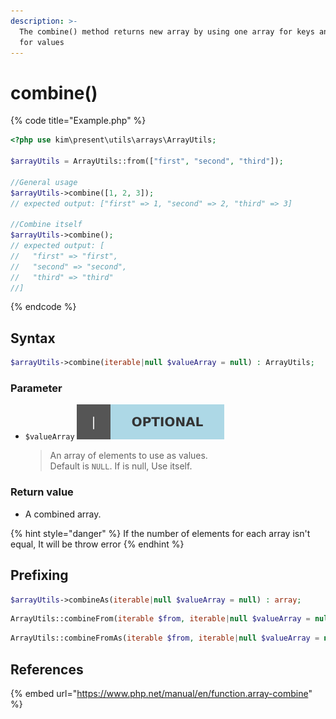 ```yaml
---
description: >-
  The combine() method returns new array by using one array for keys and another
  for values
---
```


# combine\(\)

{% code title="Example.php" %}
```php
<?php use kim\present\utils\arrays\ArrayUtils;

$arrayUtils = ArrayUtils::from(["first", "second", "third"]);

//General usage
$arrayUtils->combine([1, 2, 3]);
// expected output: ["first" => 1, "second" => 2, "third" => 3]

//Combine itself
$arrayUtils->combine();
// expected output: [
//   "first" => "first", 
//   "second" => "second", 
//   "third" => "third"
//]
```
{% endcode %}

## Syntax

```php
$arrayUtils->combine(iterable|null $valueArray = null) : ArrayUtils;
```

### Parameter

* `$valueArray` ![](../../.gitbook/assets/badge_optional.svg) 

  > An array of elements to use as values.  
  > Default is `NULL`. If is null, Use itself.

### Return value

*  A combined array.

{% hint style="danger" %}
If the number of elements for each array isn't equal, It will be throw error
{% endhint %}

## Prefixing

```php
$arrayUtils->combineAs(iterable|null $valueArray = null) : array;
```

```php
ArrayUtils::combineFrom(iterable $from, iterable|null $valueArray = null) : ArrayUtils;
```

```php
ArrayUtils::combineFromAs(iterable $from, iterable|null $valueArray = null) : array;
```

## References

{% embed url="https://www.php.net/manual/en/function.array-combine" %}



